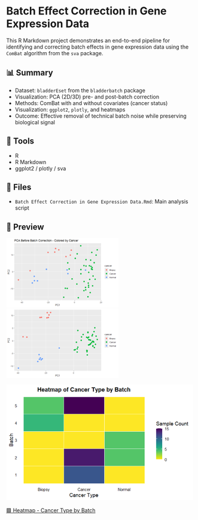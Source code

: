 # Batch Effect Correction in Gene Expression Data

This R Markdown project demonstrates an end-to-end pipeline for identifying and correcting batch effects in gene expression data using the `ComBat` algorithm from the `sva` package.

## 📊 Summary
- Dataset: `bladderEset` from the `bladderbatch` package
- Visualization: PCA (2D/3D) pre- and post-batch correction
- Methods: ComBat with and without covariates (cancer status)
- Visualization: `ggplot2`, `plotly`, and heatmaps
- Outcome: Effective removal of technical batch noise while preserving biological signal

## 🔧 Tools
- R
- R Markdown
- ggplot2 / plotly / sva

## 📁 Files
- `Batch Effect Correction in Gene Expression Data.Rmd`: Main analysis script


## 📸 Preview

<p float="left">
  <img src="https://github.com/Penod/gene-expression-batch-correction/blob/main/PCA%20Before%20Batch%20Correction%20-%20Colored%20by%20Cancer.png?raw=true" width="300"/>
  <img src="https://github.com/Penod/gene-expression-batch-correction/blob/main/pca_after_colored_by_color.png?raw=true" width="300"/>
</p>

<img src="https://github.com/Penod/gene-expression-batch-correction/blob/main/heatmap_batch_cancer.png?raw=true" width="500"/>



[🟪 Heatmap - Cancer Type by Batch](https://github.com/Penod/gene-expression-batch-correction/blob/main/heatmap_batch_cancer.png)



